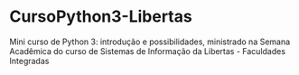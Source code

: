# CursoPython3-Libertas

Mini curso de Python 3: introdução e possibilidades, ministrado na Semana Acadêmica do curso de Sistemas de Informação da Libertas - Faculdades Integradas
